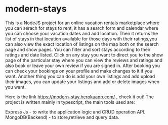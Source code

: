 # modern-stays
This is a NodeJS project for an online vacation rentals marketplace where you can serach for stays to rent, it has a search form and calendar where you can choose your vacation dates and add location.
Then it returns the list of stays in that location available for those days with their ratings,you can also view the exact location of listings on the map both on the search page and show pages. You can filter and sort stays according to their ratings and date listed.
Click on any stay you want to direct you to the show page of the particular stay where you can view the reviews and ratings and also book or leave your own review if you are signed in. 
After booking you can check your bookings on your profile and make changes to it if you want.
Another thing you can do is add your own listings and add upload their images, you can update your listings and add or delete images when you want.

Here is the link https://modern-stay.herokuapp.com/ , check it out! The project is written mainly in typescript, the main tools used are:

 Express Js - to write the application logic and CRUD operation API.
 MongoDB(Backend) - to store,retrieve and query data. 
